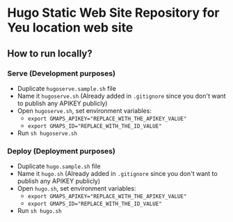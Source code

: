 # Hugo Static Web Site Repository for Yeu location web site

## How to run locally?

### Serve (Development purposes)

- Duplicate `hugoserve.sample.sh` file
- Name it `hugoserve.sh` (Already added in `.gitignore` since you don't want to publish any APIKEY publicly)
- Open `hugoserve.sh`, set environment variables:
   - `export GMAPS_APIKEY="REPLACE_WITH_THE_APIKEY_VALUE"`
   - `export GMAPS_ID="REPLACE_WITH_THE_ID_VALUE"`
- Run `sh hugoserve.sh`

### Deploy (Deployment purposes)

- Duplicate `hugo.sample.sh` file
- Name it `hugo.sh` (Already added in `.gitignore` since you don't want to publish any APIKEY publicly)
- Open `hugo.sh`, set environment variables:
   - `export GMAPS_APIKEY="REPLACE_WITH_THE_APIKEY_VALUE"`
   - `export GMAPS_ID="REPLACE_WITH_THE_ID_VALUE"`
- Run `sh hugo.sh`

